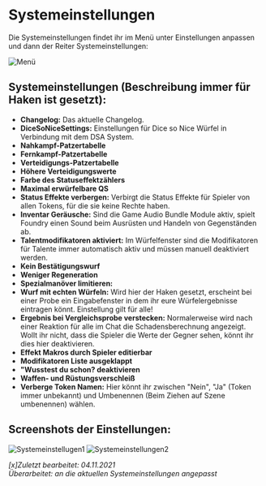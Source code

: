 # Systemeinstellungen
Die Systemeinstellungen findet ihr im Menü unter Einstellungen anpassen und dann der Reiter Systemeinstellungen:  
 
 ![Menü](https://user-images.githubusercontent.com/80099175/114196817-024e8380-9952-11eb-88f0-06f6f3e3dcf2.png)  
 
 ## Systemeinstellungen (Beschreibung immer für Haken ist gesetzt):  
* **Changelog:** Das aktuelle Changelog.
* **DiceSoNiceSettings:** Einstellungen für Dice so Nice Würfel in Verbindung mit dem DSA System.
* **Nahkampf-Patzertabelle** 
* **Fernkampf-Patzertabelle**
* **Verteidigungs-Patzertabelle** 
* **Höhere Verteidigungswerte**
* **Farbe des Statuseffektzählers**
* **Maximal erwürfelbare QS**
* **Status Effekte verbergen:** Verbirgt die Status Effekte für Spieler von allen Tokens, für die sie keine Rechte haben.
* **Inventar Geräusche:** Sind die Game Audio Bundle Module aktiv, spielt Foundry einen Sound beim Ausrüsten und Handeln von Gegenständen ab.  
* **Talentmodifikatoren aktiviert:** Im Würfelfenster sind die Modifikatoren für Talente immer automatisch aktiv und müssen manuell deaktiviert werden.
* **Kein Bestätigungswurf** 
* **Weniger Regeneration**
* **Spezialmanöver limitieren:**
* **Wurf mit echten Würfeln:** Wird hier der Haken gesetzt, erscheint bei einer Probe ein Eingabefenster in dem ihr eure Würfelergebnisse eintragen könnt. Einstellung gilt für alle!
* **Ergebnis bei Vergleichsprobe verstecken:** Normalerweise wird nach einer Reaktion für alle im Chat die Schadensberechnung angezeigt. Wollt ihr nicht, dass die Spieler die Werte der Gegner sehen, könnt ihr dies hier deaktivieren.
* **Effekt Makros durch Spieler editierbar**
* **Modifikatoren Liste ausgeklappt**
* **"Wusstest du schon? deaktivieren**
* **Waffen- und Rüstungsverschleiß**
* **Verberge Token Namen:** Hier könnt ihr zwischen "Nein", "Ja" (Token immer unbekannt) und Umbenennen (Beim Ziehen auf Szene umbenennen) wählen.

 ## Screenshots der Einstellungen:
 ![Systemeinstellugen1](https://user-images.githubusercontent.com/80099175/140312442-7c5bd75b-1d20-4494-be8a-8ccd9ac52837.png) 
 ![Systemeinstellungen2](https://user-images.githubusercontent.com/80099175/140312633-54daca48-0016-442a-b2c9-35458cde9e4c.png)

  *[x]Zuletzt bearbeitet: 04.11.2021*  
*Überarbeitet: an die aktuellen Systemeinstellungen angepasst*
